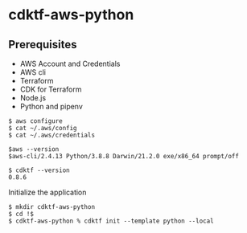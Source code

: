 # cdktf-aws-python

## **Prerequisites**

- AWS Account and Credentials
- AWS cli
- Terraform
- CDK for Terraform
- Node.js
- Python and pipenv

``` 
$ aws configure
$ cat ~/.aws/config
$ cat ~/.aws/credentials

$aws --version
$aws-cli/2.4.13 Python/3.8.8 Darwin/21.2.0 exe/x86_64 prompt/off

$ cdktf --version
0.8.6

```

Initialize the application

```
$ mkdir cdktf-aws-python
$ cd !$
$ cdktf-aws-python % cdktf init --template python --local
```


